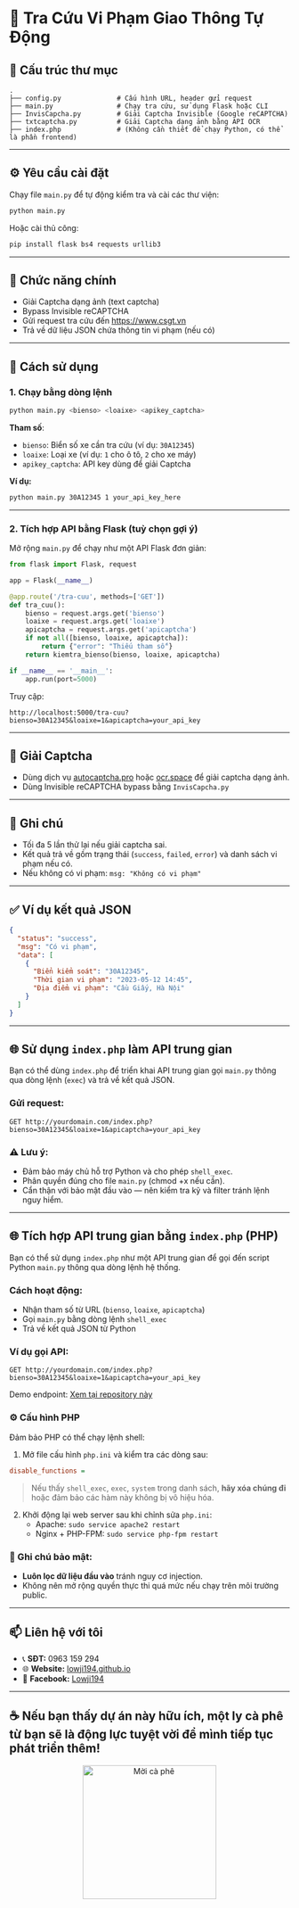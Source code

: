 
# 🚦 Tra Cứu Vi Phạm Giao Thông Tự Động

## 📁 Cấu trúc thư mục

```
.
├── config.py              # Cấu hình URL, header gửi request
├── main.py                # Chạy tra cứu, sử dụng Flask hoặc CLI
├── InvisCapcha.py         # Giải Captcha Invisible (Google reCAPTCHA)
├── txtcaptcha.py          # Giải Captcha dạng ảnh bằng API OCR
├── index.php              # (Không cần thiết để chạy Python, có thể là phần frontend)
```

---

## ⚙️ Yêu cầu cài đặt

Chạy file `main.py` để tự động kiểm tra và cài các thư viện:

```bash
python main.py
```

Hoặc cài thủ công:

```bash
pip install flask bs4 requests urllib3
```

---

## 🧠 Chức năng chính

- Giải Captcha dạng ảnh (text captcha)
- Bypass Invisible reCAPTCHA
- Gửi request tra cứu đến https://www.csgt.vn
- Trả về dữ liệu JSON chứa thông tin vi phạm (nếu có)

---

## 🚀 Cách sử dụng

### 1. Chạy bằng dòng lệnh

```bash
python main.py <bienso> <loaixe> <apikey_captcha>
```

**Tham số**:
- `bienso`: Biển số xe cần tra cứu (ví dụ: `30A12345`)
- `loaixe`: Loại xe (ví dụ: `1` cho ô tô, `2` cho xe máy)
- `apikey_captcha`: API key dùng để giải Captcha

**Ví dụ:**

```bash
python main.py 30A12345 1 your_api_key_here
```

---

### 2. Tích hợp API bằng Flask (tuỳ chọn gợi ý)

Mở rộng `main.py` để chạy như một API Flask đơn giản:

```python
from flask import Flask, request

app = Flask(__name__)

@app.route('/tra-cuu', methods=['GET'])
def tra_cuu():
    bienso = request.args.get('bienso')
    loaixe = request.args.get('loaixe')
    apicaptcha = request.args.get('apicaptcha')
    if not all([bienso, loaixe, apicaptcha]):
        return {"error": "Thiếu tham số"}
    return kiemtra_bienso(bienso, loaixe, apicaptcha)

if __name__ == '__main__':
    app.run(port=5000)
```

Truy cập:
```
http://localhost:5000/tra-cuu?bienso=30A12345&loaixe=1&apicaptcha=your_api_key
```

---

## 🔐 Giải Captcha

- Dùng dịch vụ [autocaptcha.pro](https://autocaptcha.pro) hoặc [ocr.space](https://ocr.space/ocrapi) để giải captcha dạng ảnh.
- Dùng Invisible reCAPTCHA bypass bằng `InvisCapcha.py`

---

## 📌 Ghi chú

- Tối đa 5 lần thử lại nếu giải captcha sai.
- Kết quả trả về gồm trạng thái (`success`, `failed`, `error`) và danh sách vi phạm nếu có.
- Nếu không có vi phạm: `msg: "Không có vi phạm"`

---

## ✅ Ví dụ kết quả JSON

```json
{
  "status": "success",
  "msg": "Có vi phạm",
  "data": [
    {
      "Biển kiểm soát": "30A12345",
      "Thời gian vi phạm": "2023-05-12 14:45",
      "Địa điểm vi phạm": "Cầu Giấy, Hà Nội"
    }
  ]
}
```

---

## 🌐 Sử dụng `index.php` làm API trung gian

Bạn có thể dùng `index.php` để triển khai API trung gian gọi `main.py` thông qua dòng lệnh (`exec`) và trả về kết quả JSON.


### Gửi request:

```
GET http://yourdomain.com/index.php?bienso=30A12345&loaixe=1&apicaptcha=your_api_key
```

### ⚠️ Lưu ý:

- Đảm bảo máy chủ hỗ trợ Python và cho phép `shell_exec`.
- Phân quyền đúng cho file `main.py` (chmod +x nếu cần).
- Cẩn thận với bảo mật đầu vào — nên kiểm tra kỹ và filter tránh lệnh nguy hiểm.

---

## 🌐 Tích hợp API trung gian bằng `index.php` (PHP)

Bạn có thể sử dụng `index.php` như một API trung gian để gọi đến script Python `main.py` thông qua dòng lệnh hệ thống.

### Cách hoạt động:
- Nhận tham số từ URL (`bienso`, `loaixe`, `apicaptcha`)
- Gọi `main.py` bằng dòng lệnh `shell_exec`
- Trả về kết quả JSON từ Python

### Ví dụ gọi API:

```
GET http://yourdomain.com/index.php?bienso=30A12345&loaixe=1&apicaptcha=your_api_key
```

Demo endpoint: [Xem tại repository này](https://github.com/lowji194/Source-API-phat-nguoi-csgt.vn)

### ⚙️ Cấu hình PHP

Đảm bảo PHP có thể chạy lệnh shell:

1. Mở file cấu hình `php.ini` và kiểm tra các dòng sau:

```ini
disable_functions =
```

> Nếu thấy `shell_exec`, `exec`, `system` trong danh sách, **hãy xóa chúng đi** hoặc đảm bảo các hàm này không bị vô hiệu hóa.

2. Khởi động lại web server sau khi chỉnh sửa `php.ini`:
   - Apache: `sudo service apache2 restart`
   - Nginx + PHP-FPM: `sudo service php-fpm restart`

### 🔐 Ghi chú bảo mật:
- **Luôn lọc dữ liệu đầu vào** tránh nguy cơ injection.
- Không nên mở rộng quyền thực thi quá mức nếu chạy trên môi trường public.

---

## 📫 Liên hệ với tôi

- 📞 **SĐT:** 0963 159 294
- 🌐 **Website:** [lowji194.github.io](https://lowji194.github.io)
- 📌 **Facebook:** [Lowji194](https://facebook.com/Lowji194)

---

## ☕ Nếu bạn thấy dự án này hữu ích, một ly cà phê từ bạn sẽ là động lực tuyệt vời để mình tiếp tục phát triển thêm!

<p align="center">
  <img src="https://pay.theloi.io.vn/QR.png?text=QR+Code" alt="Mời cà phê" width="240" />
</p>
